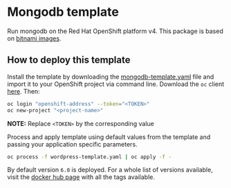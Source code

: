 # Mongodb template

Run mongodb on the Red Hat OpenShift platform v4.  This package is based on [bitnami images](https://hub.docker.com/r/bitnami/mongodb).

## How to deploy this template

Install the template by downloading the [mongodb-template.yaml](./mongodb-template.yaml) file and import it to your OpenShift project via command line. Download the `oc` client [here](https://docs.openshift.com/container-platform/4.7/cli_reference/openshift_cli/getting-started-cli.html). Then:

```sh
oc login "openshift-address" --token="<TOKEN>"
oc new-project "<project-name>"
```

**NOTE:** Replace `<TOKEN>` by the corresponding value

Process and apply template using default values from the template and passing your application specific parameters.

```sh
oc process -f wordpress-template.yaml | oc apply -f -
```

By default version `6.0` is deployed. For a whole list of versions available, visit the [docker hub page](https://hub.docker.com/r/bitnami/mongodb/tags) with all the tags available.
